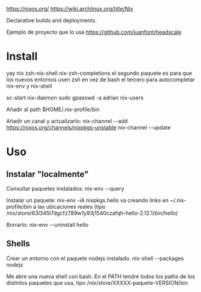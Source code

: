 https://nixos.org/
https://wiki.archlinux.org/title/Nix

Declarative builds and deployments.

Ejemplo de proyecto que lo usa
https://github.com/juanfont/headscale

# Install
yay nix zsh-nix-shell nix-zsh-completions
  el segundo paquete es para que los nuevos entornos usen zsh en vez de bash
  el tercero para autocompletar nix-env y nix-shell

sc-start nix-daemon
sudo gpasswd -a adrian nix-users

Añadir al path
$HOME/.nix-profile/bin

Añadir un canal y actualizarlo:
nix-channel --add https://nixos.org/channels/nixpkgs-unstable
nix-channel --update

# Uso

## Instalar "localmente"
Consultar paquetes instalados:
nix-env --query

Instalar un paquete:
nix-env -iA nixpkgs.hello
  va creando links en ~/.nix-profile/bin a las ubicaciones reales (tipo /nix/store/63l345l7dgcfz789w1y93j1540czafqh-hello-2.12.1/bin/hello)

Borrarlo:
nix-env --uninstall hello



## Shells
Crear un entorno con el paquete nodejs instalado.
nix-shell --packages nodejs

Me abre una nueva shell con bash.
En el PATH tendré todos los paths de los distintos paquetes que usa, tipo /nix/store/XXXXX-paquete-VERSION/bin
